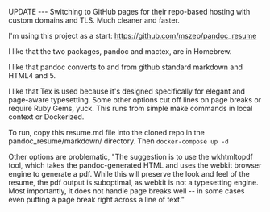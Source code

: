 
UPDATE --- Switching to GitHub pages for their repo-based hosting with custom domains and TLS. Much cleaner and faster.


I'm using this project as a start: https://github.com/mszep/pandoc_resume

I like that the two packages, pandoc and mactex, are in Homebrew. 

I like that pandoc converts to and from github standard markdown and HTML4 and 5. 

I like that Tex is used because it's designed specifically for elegant and page-aware typesetting. Some other options cut off lines on page breaks or require Ruby Gems, yuck. This runs from simple make commands in local context or Dockerized.

To run, copy this resume.md file into the cloned repo in the pandoc_resume/markdown/ directory. Then `docker-compose up -d`

Other options are problematic, "The suggestion is to use the wkhtmltopdf tool, which takes the pandoc-generated HTML and uses the webkit browser engine to generate a pdf. While this will preserve the look and feel of the resume, the pdf output is suboptimal, as webkit is not a typesetting engine. Most importantly, it does not handle page breaks well -- in some cases even putting a page break right across a line of text."

